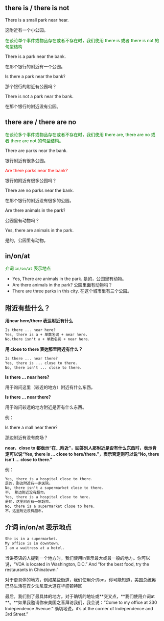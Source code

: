 ## there is / there is not

There is a small park near hear.

这附近有一个小公园。

<span style="color: green">在谈论单个事件或物品存在或者不存在时，我们使用 there is 或者 there is not 的句型结构</span>

There is a park near the bank.

在那个银行的附近有一个公园。

Is there a park near the bank?

那个银行的附近有公园吗？

There is not a park near the bank.

在那个银行的附近没有公园。

## there are / there are no

<span style="color:green">在谈论多个事件或物品存在或者不存在时，我们使用 there are, there are no 或者 there are not 的句型结构。</span>

There are parks near the bank.

银行附近有很多公园。

<span style="color:red">Are there parks near the bank?</span>

银行的附近有很多公园吗？

There are no parks near the bank.

在那个银行的附近没有很多的公园。

Are there animals in the park?

公园里有动物吗？

Yes, there are animals in the park.

是的，公园里有动物。

## in/on/at

<span style="color: green">介词 `in/on/at` 表示地点</span>

*   Yes, There are animals in the park.
    是的，公园里有动物。
*   Are there animals in the park?
    公园里面有动物吗？
*   There are three parks in this city.
    在这个城市里有三个公园。

## 附近有些什么？

**用near here/there 表达附近有什么**

```txt
Is there ... near here?
Yes, there is a + 单数名词 + near here.
No.there isn't a + 单数名词 + near here.
```

**用 close to there 表达那里附近有什么？**

```txt
Is there ... near there?
Yes, there is ... close to there.
No, there isn't ... close to there.
```

**Is there ... near here?**

用于询问这里（较近的地方）附近有什么东西。

**Is there ... near there?**

用于询问较远的地方附近是否有什么东西。

例：

Is there a mall near there?

那边附近有没有商场？

**near、close to 都表示“在...附近”，回答别人那附近是否有什么东西时，表示肯定可以说“Yes, there is ... close to here/there.”，表示否定则可以说“No, there isn't ... close to there.”**

例：

```txt
Yes, there is a hospital close to there.
是的，那边附近有一家医院。
No, there isn't a supermarket close to there.
不， 那边附近没有超市。
Yes, there is a hospital close to here.
是的，这里附近有一家超市。
No, there is a supermarket close to here.
不，这里附近没有超市。
```

## 介词 in/on/at 表示地点

```txt
She is in a supermarket.
My office is in downtown.
I am a waitress at a hotel.
```

当讲英语的人提到一个地方时，我们使用in表示最大或最一般的地方。你可以说，“VOA is located in Washington, D.C.” And “for the best food, try the restaurants in Chinatown.”

对于更具体的地方，例如某些街道，我们使用介词on。你可能知道，美国总统奥巴马生活在宾夕法尼亚大道在华盛顿特区

最后，我们到了最具体的地方。对于确切的地址或**交叉点，**我们使用介词at **。**如果我邀请你来美国之音拜访我们，我会说：“Come to my office at 330 Independence Avenue.” 确切地说，it’s at the corner of Independence and 3rd Street.”
